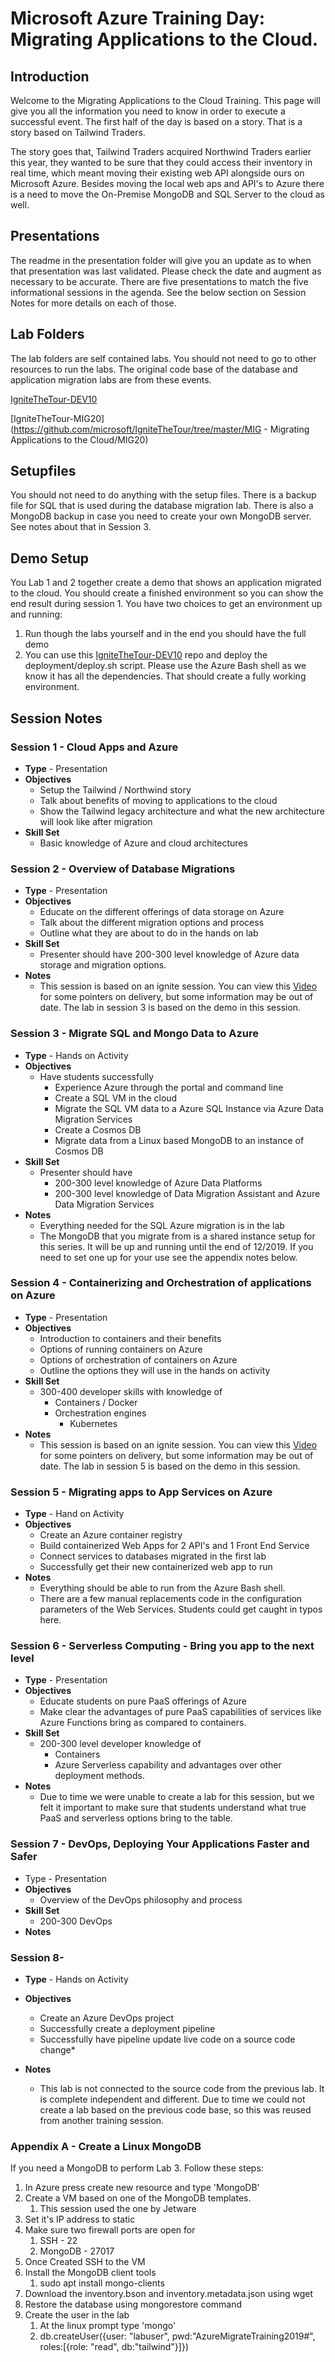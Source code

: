 # Microsoft Azure Training Day: Migrating Applications to the Cloud.

## Introduction

Welcome to the Migrating Applications to the Cloud Training.  This page will give you all the information you need to know in order to execute a successful event.  The first half of the day is based on a story.  That is a story based on Tailwind Traders.

The story goes that, Tailwind Traders acquired Northwind Traders earlier this year, they wanted to be sure that they could access their inventory in real time, which meant moving their existing web API alongside ours on Microsoft Azure.   Besides moving the local web aps and API's to Azure there is a need to move the On-Premise MongoDB and SQL Server to the cloud as well.

## Presentations 

The readme in the presentation folder will give you an update as to when that presentation was last validated.  Please check the date and augment as necessary to be accurate.  There are five presentations to match the five informational sessions in the agenda.  See the below section on Session Notes for more details on each of those.

## Lab Folders

The lab folders are self contained labs.  You should not need to go to other resources to run the labs.  The original code base of the database and application migration labs are from these events.  

[IgniteTheTour-DEV10](https://github.com/microsoft/IgniteTheTour/tree/master/DEV%20-%20Building%20your%20Applications%20for%20the%20Cloud/DEV10)

[IgniteTheTour-MIG20](https://github.com/microsoft/IgniteTheTour/tree/master/MIG - Migrating Applications to the Cloud/MIG20)

## Setupfiles

You should not need to do anything with the setup files.  There is a backup file for SQL that is used during the database migration lab.  There is also a MongoDB backup in case you need to create your own MongoDB server.  See notes about that in Session 3.

## Demo Setup

You Lab 1 and 2 together create a demo that shows an application migrated to the cloud.  You should create a finished environment so you can show the end result during session 1.  You have two choices to get an environment up and running:

1. Run though the labs yourself and in the end you should have the full demo
2. You can use this [IgniteTheTour-DEV10](https://github.com/microsoft/IgniteTheTour/tree/master/DEV%20-%20Building%20your%20Applications%20for%20the%20Cloud/DEV10) repo and deploy the deployment/deploy.sh script.  Please use the Azure Bash shell as we know it has all the dependencies.   That should create a fully working environment. 

## Session Notes

### Session 1 - Cloud Apps and Azure

- **Type** - Presentation
- **Objectives** 
  - Setup the Tailwind / Northwind story
  - Talk about benefits of moving to applications to the cloud
  - Show the Tailwind legacy architecture and what the new architecture will look like after migration
- **Skill Set**
  - Basic knowledge of Azure and cloud architectures

### Session 2 - Overview of Database Migrations 

- **Type** - Presentation
- **Objectives**
  - Educate on the different offerings of data storage on Azure
  - Talk about the different migration options and process
  - Outline what they are about to do in the hands on lab
- **Skill Set** 
  - Presenter should have 200-300 level knowledge of Azure data storage and migration options.
- **Notes**
  - This session is based on an ignite session.  You can view this [Video](https://techcommunity.microsoft.com/t5/Microsoft-Ignite-The-Tour/Moving-your-database-to-Azure/m-p/284149) for some pointers on delivery, but some information may be out of date.  The lab in session 3 is based on the demo in this session.

### Session 3 - Migrate SQL and Mongo Data to Azure

- **Type** - Hands on Activity 
- **Objectives** 
  - Have students successfully
    - Experience Azure through the portal and command line
    - Create a SQL VM in the cloud
    - Migrate the SQL VM data to a Azure SQL Instance via Azure Data Migration Services
    - Create a Cosmos DB 
    - Migrate data from a Linux based MongoDB to an instance of Cosmos DB
- **Skill Set**
  - Presenter should have 
    - 200-300 level knowledge of Azure Data Platforms
    - 200-300 level knowledge of Data Migration Assistant and Azure Data Migration Services
- **Notes**
  - Everything needed for the SQL Azure migration is in the lab
  - The MongoDB that you migrate from is a shared instance setup for this series.  It will be up and running until the end of 12/2019.  If you need to set one up for your use see the appendix notes below.



### Session 4 - Containerizing and Orchestration of applications on Azure

- **Type** - Presentation
- **Objectives**
  - Introduction to containers and their benefits
  - Options of running containers on Azure
  - Options of orchestration of containers on Azure
  - Outline the options they will use in the hands on activity
- **Skill Set**
  - 300-400 developer skills with knowledge of 
    - Containers / Docker
    - Orchestration engines 
      - Kubernetes
- **Notes**
  - This session is based on an ignite session.  You can view this [Video](https://techcommunity.microsoft.com/t5/Microsoft-Ignite-The-Tour/Migrating-web-applications-to-Azure/m-p/284174) for some pointers on delivery, but some information may be out of date.  The lab in session 5 is based on the demo in this session.

### Session 5 - Migrating apps to App Services on Azure

- **Type** - Hand on Activity
- **Objectives**
  - Create an Azure container registry
  - Build containerized Web Apps for 2 API's and 1 Front End Service
  - Connect services to databases migrated in the first lab
  - Successfully get their new containerized web app to run
- **Notes**
  - Everything should be able to run from the Azure Bash shell.
  - There are a few manual replacements code in the configuration parameters of the Web Services.  Students could get caught in typos here.

### Session 6 - Serverless Computing - Bring you app to the next level

- **Type** - Presentation 
- **Objectives**
  - Educate students on pure PaaS offerings of Azure
  - Make clear the advantages of pure PaaS capabilities of services like Azure Functions bring as compared to containers.
- **Skill Set**
  - 200-300 level developer knowledge of 
    - Containers
    - Azure Serverless capability and advantages over other deployment methods.
- **Notes**
  - Due to time we were unable to create a lab for this session, but we felt it important to make sure that students understand what true PaaS and serverless options bring to the table. 

### Session 7 - DevOps, Deploying Your Applications Faster and Safer

- Type - Presentation 
- **Objectives**
  - Overview of the DevOps philosophy and process
- **Skill Set**
  - 200-300 DevOps
- **Notes**

### Session 8- 

- **Type** - Hands on Activity 

- **Objectives**

  - Create an Azure DevOps project
  - Successfully create a deployment pipeline
  - Successfully have pipeline update live code on a source code change*

- **Notes**

  - This lab is not connected to the source code from the previous lab.  It is complete independent and different.  Due to time we could not create a lab based on the previous code base, so this was reused from another training session.

  

### Appendix A - Create a Linux MongoDB

If you need a MongoDB to perform Lab 3.  Follow these steps:

1. In Azure press create new resource and type 'MongoDB'
2. Create a VM based on one of the MongoDB templates. 
   1. This session used the one by Jetware
3. Set it's IP address to static
4. Make sure two firewall ports are open for
   1. SSH - 22
   2. MongoDB - 27017
5. Once Created SSH to the VM 
6. Install the MongoDB client tools 
   1. sudo apt install mongo-clients
7. Download the inventory.bson and inventory.metadata.json using wget
8. Restore the database using mongorestore command
9. Create the user in the lab
   1. At the linux prompt type 'mongo'
   2. db.createUser({user: "labuser", pwd:"AzureMigrateTraining2019#", roles:[{role: "read", db:"tailwind"}]})

 

